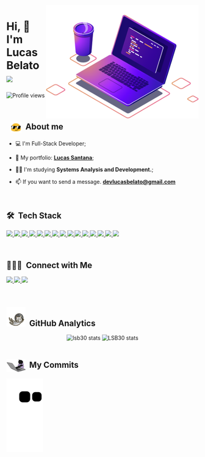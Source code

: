 
<img src="images/computer-illustration.png" min-width="400px" max-width="450px" width="400px" align="right" alt="Computador">
<h1 align="left">Hi, 🍕 I'm Lucas Belato
 <img src="https://raw.githubusercontent.com/kaueMarques/kaueMarques/master/hi.gif" width="30"></h1>

<p align="left"> <img src="https://komarev.com/ghpvc/?username=LSB30&color=8586f6" alt="Profile views" /> </p>

<br>

 ## &nbsp; <img src="images/oculos.gif " width="30" align="center"> &nbsp;About me

- 💻 I'm Full-Stack Developer;

- 🚀 My portfolio: **[Lucas Santana](https://lucas-santana-belato.vercel.app)**;
 
- 👨‍🎓 I'm studying **Systems Analysis and Development.**;

- 📫 If you want to send a message.  **devlucasbelato@gmail.com**


<br>

## 🛠 &nbsp;Tech Stack

<div align="left">
 <p>
    <a href=''>
      <img src="https://skillicons.dev/icons?i=java"/>
    </a>
    <a href=''>
      <img src="https://skillicons.dev/icons?i=angular"/>
    </a>
    <a href=''>
      <img src="https://skillicons.dev/icons?i=spring"/>
    </a>
    <a href=''>
      <img src="https://skillicons.dev/icons?i=kotlin"/>
    </a>
    <a href=''>
      <img src="https://skillicons.dev/icons?i=react"/>
    </a>
    <a href=''>
      <img src="https://skillicons.dev/icons?i=nodejs"/>
    </a>
    <a href='https://nodejs.org/en/'>
      <img src="https://skillicons.dev/icons?i=javascript"/>
    </a>
    <a href=''>
     <img src="https://skillicons.dev/icons?i=typescript"/>
    </a>
    <a href=''>
      <img src="https://skillicons.dev/icons?i=cs"/>
    </a>
    <a href=''>
     <img src="https://skillicons.dev/icons?i=postgresql"/>
    </a>
    <a href=""> 
      <img src="https://skillicons.dev/icons?i=mysql"/>
    </a>
    <a href=""> 
      <img src="https://skillicons.dev/icons?i=styledcomponents"/>
    </a>
    <a href=""> 
      <img src="https://skillicons.dev/icons?i=sass"/>
    </a>
    <a href=""> 
      <img src="https://skillicons.dev/icons?i=css"/>
    </a>
    <a href=""> 
      <img src="https://skillicons.dev/icons?i=tailwind"/>
    </a>
        
 </p>

</div>
  
<br>

## 👨🏻‍💼 &nbsp;Connect with Me

<p align="left">
 
 <a href="https://www.linkedin.com/in/lucassantana30/" alt="Linkedin">
  <img width="140px" src="https://img.shields.io/badge/-Linkedin-rgb(25, 27, 30)?style=for-the-badge&logo=Linkedin&logoColor=rgb(150, 118, 228)&link=https://www.linkedin.com/in/evander-inacio"/> 
 </a>

 <a href="mailto:devlucasbelato@gmail.com" alt="Gmail">
  <img width="113px" src="https://img.shields.io/badge/-Gmail-rgb(25, 27, 30)?style=for-the-badge&logo=Gmail&logoColor=rgb(150, 118, 228)&link=mailto:evander.20116@gmail.com"/> 
 </a>
 
 <a href="https://lucas-santana-belato.vercel.app" alt="Portfolio">
  <img width="192px" src="https://img.shields.io/badge/my_portfolio-rgb(25, 27, 30)?style=for-the-badge&logo=ko-fi&logoColor=rgb(150, 118, 228)&link=https://www.evander.com.br/"/>
 </a>

 </p>

<br>

## <img src="images/gato_astronauta.gif" width="50" height="50" align="10">  &nbsp;GitHub Analytics

<div align="center">
<img height='180em' src="https://github-readme-stats.vercel.app/api?username=LSB30&show_icons=true=anuraghazra&show_icons=true&theme=aura" alt="lsb30 stats"/>
<img height='180em' src="https://github-readme-stats.vercel.app/api/top-langs/?username=LSB30&layout=compact&theme=aura" alt="LSB30 stats"/>
 </div>
  
<br>

## <img src="images/gato.gif" width="50" align="center"> &nbsp;My Commits
![Snake animation](https://github.com/lsb30/lsb30/blob/output/github-contribution-grid-snake.svg)

